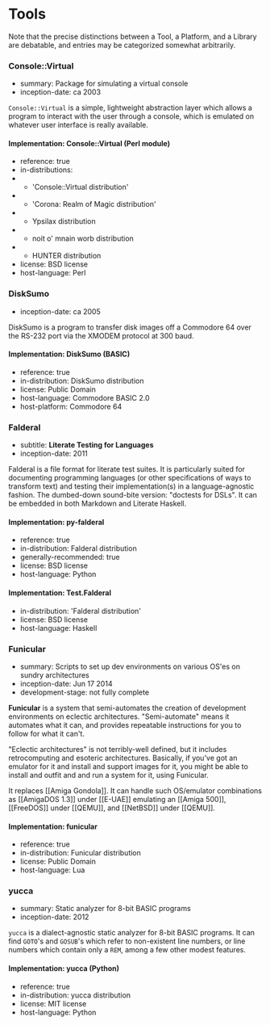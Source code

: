 Tools
=====

Note that the precise distinctions between a Tool, a Platform, and a Library are debatable,
and entries may be categorized somewhat arbitrarily.

### Console::Virtual

*   summary: Package for simulating a virtual console
*   inception-date: ca 2003

`Console::Virtual` is a simple, lightweight abstraction layer which
allows a program to interact with the user through a console, which
is emulated on whatever user interface is really available.
  
#### Implementation: Console::Virtual (Perl module)

*   reference: true
*   in-distributions:
*   - 'Console::Virtual distribution'
*   - 'Corona: Realm of Magic distribution'
*   - Ypsilax distribution
*   - noit o' mnain worb distribution
*   - HUNTER distribution
*   license: BSD license
*   host-language: Perl

### DiskSumo

*   inception-date: ca 2005

DiskSumo is a program to transfer disk images off a Commodore 64 over
the RS-232 port via the XMODEM protocol at 300 baud.

#### Implementation: DiskSumo (BASIC)

*   reference: true
*   in-distribution: DiskSumo distribution
*   license: Public Domain
*   host-language: Commodore BASIC 2.0
*   host-platform: Commodore 64

### Falderal

*   subtitle: **Literate Testing for Languages**
*   inception-date: 2011

Falderal is a file format for literate test suites.  It is particularly
suited for documenting programming languages (or other specifications of
ways to transform text) and testing their implementation(s) in a
language-agnostic fashion.  The dumbed-down sound-bite version:
"doctests for DSLs".  It can be embedded in both Markdown and Literate
Haskell.

#### Implementation: py-falderal

*   reference: true
*   in-distribution: Falderal distribution
*   generally-recommended: true
*   license: BSD license
*   host-language: Python

#### Implementation: Test.Falderal

*   in-distribution: 'Falderal distribution'
*   license: BSD license
*   host-language: Haskell

### Funicular

*   summary: Scripts to set up dev environments on various OS'es on sundry architectures
*   inception-date: Jun 17 2014
*   development-stage: not fully complete

**Funicular** is a system that semi-automates the creation of development
environments on eclectic architectures. "Semi-automate" means it automates
what it can, and provides repeatable instructions for you to follow for
what it can't.

"Eclectic architectures" is not terribly-well defined, but it includes
retrocomputing and esoteric architectures.  Basically, if you've got an
emulator for it and install and support images for it, you might be able
to install and outfit and and run a system for it, using Funicular.

It replaces [[Amiga Gondola]].  It can handle such OS/emulator combinations
as [[AmigaDOS 1.3]] under [[E-UAE]] emulating an [[Amiga 500]],
[[FreeDOS]] under [[QEMU]], and [[NetBSD]] under [[QEMU]].

#### Implementation: funicular

*   reference: true
*   in-distribution: Funicular distribution
*   license: Public Domain
*   host-language: Lua

### yucca

*   summary: Static analyzer for 8-bit BASIC programs
*   inception-date: 2012

`yucca` is a dialect-agnostic static analyzer for 8-bit BASIC
programs.  It can find `GOTO`'s and `GOSUB`'s
which refer to non-existent line numbers, or line numbers which contain
only a `REM`, among a few other modest features.

#### Implementation: yucca (Python)

*   reference: true
*   in-distribution: yucca distribution
*   license: MIT license
*   host-language: Python
